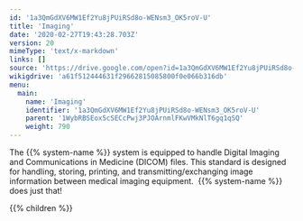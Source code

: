 ```yaml
---
id: '1a3QmGdXV6MW1Ef2Yu8jPUiRSd8o-WENsm3_OK5roV-U'
title: 'Imaging'
date: '2020-02-27T19:43:28.703Z'
version: 20
mimeType: 'text/x-markdown'
links: []
source: 'https://drive.google.com/open?id=1a3QmGdXV6MW1Ef2Yu8jPUiRSd8o-WENsm3_OK5roV-U'
wikigdrive: 'a61f512444631f29662815085800f0e066b316db'
menu:
  main:
    name: 'Imaging'
    identifier: '1a3QmGdXV6MW1Ef2Yu8jPUiRSd8o-WENsm3_OK5roV-U'
    parent: '1WybRBSEox5cSECcPwj3PJOArnmlFKwVMkNlT6gq1qSQ'
    weight: 790
---
```





The {{% system-name %}} system is equipped to handle Digital Imaging and Communications in Medicine (DICOM) files. This standard is designed for handling, storing, printing, and transmitting/exchanging image information between medical imaging equipment.  {{% system-name %}} does just that!




{{% children %}}




